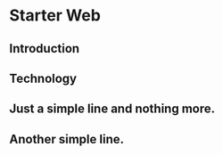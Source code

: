 # Starter Web 

## Introduction

## Technology


## Just a simple line and nothing more.
 
## Another simple line.
